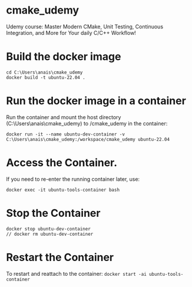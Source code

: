 # cmake_udemy
Udemy course: Master Modern CMake, Unit Testing, Continuous Integration, and More for Your daily C/C++ Workflow!


# Build the docker image
```
cd C:\Users\anais\cmake_udemy
docker build -t ubuntu-22.04 .
```

# Run the docker image in a container
Run the container and mount the host directory (C:\Users\anais\cmake_udemy) to /cmake_udemy in the container:
```
docker run -it --name ubuntu-dev-container -v C:\Users\anais\cmake_udemy:/workspace/cmake_udemy ubuntu-22.04
```

# Access the Container. 
If you need to re-enter the running container later, use:
```
docker exec -it ubuntu-tools-container bash
```

# Stop the Container
```
docker stop ubuntu-dev-container
// docker rm ubuntu-dev-container
```

# Restart the Container 
To restart and reattach to the container:
`docker start -ai ubuntu-tools-container`
